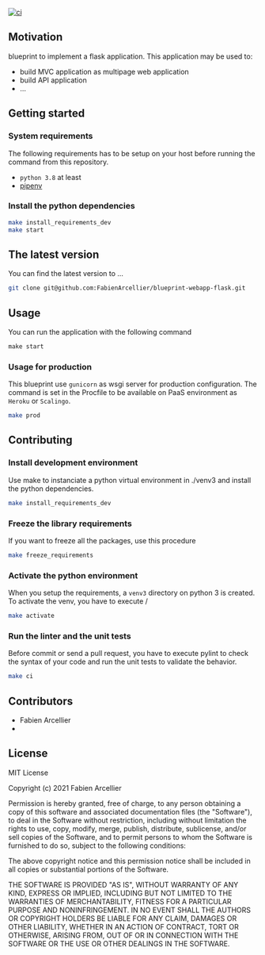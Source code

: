 [![ci](https://github.com/FabienArcellier/blueprint-webapp-flask/actions/workflows/main.yml/badge.svg)](https://github.com/FabienArcellier/blueprint-webapp-flask/actions/workflows/main.yml)

## Motivation

blueprint to implement a flask application. This application may be used to:

* build MVC application as multipage web application
* build API application
* ...

## Getting started

### System requirements

The following requirements has to be setup on your host before running the command
from this repository.

* `python 3.8` at least
* [pipenv](https://pipenv.pypa.io/en/latest/)

### Install the python dependencies

```bash
make install_requirements_dev
make start
```

## The latest version

You can find the latest version to ...

```bash
git clone git@github.com:FabienArcellier/blueprint-webapp-flask.git
```

## Usage

You can run the application with the following command

```python
make start
```

### Usage for production

This blueprint use ``gunicorn`` as wsgi server for production configuration.
The command is set in the Procfile to be available on PaaS environment as ``Heroku`` or ``Scalingo``.

```bash
make prod
```

## Contributing

### Install development environment

Use make to instanciate a python virtual environment in ./venv3 and install the
python dependencies.

```bash
make install_requirements_dev
```

### Freeze the library requirements

If you want to freeze all the packages, use
this procedure

```bash
make freeze_requirements
```

### Activate the python environment

When you setup the requirements, a `venv3` directory on python 3 is created.
To activate the venv, you have to execute /

```bash
make activate
```

### Run the linter and the unit tests

Before commit or send a pull request, you have to execute pylint to check the syntax
of your code and run the unit tests to validate the behavior.

```bash
make ci
```

## Contributors

* Fabien Arcellier
*

## License

MIT License

Copyright (c) 2021 Fabien Arcellier

Permission is hereby granted, free of charge, to any person obtaining a copy
of this software and associated documentation files (the "Software"), to deal
in the Software without restriction, including without limitation the rights
to use, copy, modify, merge, publish, distribute, sublicense, and/or sell
copies of the Software, and to permit persons to whom the Software is
furnished to do so, subject to the following conditions:

The above copyright notice and this permission notice shall be included in all
copies or substantial portions of the Software.

THE SOFTWARE IS PROVIDED "AS IS", WITHOUT WARRANTY OF ANY KIND, EXPRESS OR
IMPLIED, INCLUDING BUT NOT LIMITED TO THE WARRANTIES OF MERCHANTABILITY,
FITNESS FOR A PARTICULAR PURPOSE AND NONINFRINGEMENT. IN NO EVENT SHALL THE
AUTHORS OR COPYRIGHT HOLDERS BE LIABLE FOR ANY CLAIM, DAMAGES OR OTHER
LIABILITY, WHETHER IN AN ACTION OF CONTRACT, TORT OR OTHERWISE, ARISING FROM,
OUT OF OR IN CONNECTION WITH THE SOFTWARE OR THE USE OR OTHER DEALINGS IN THE
SOFTWARE.
